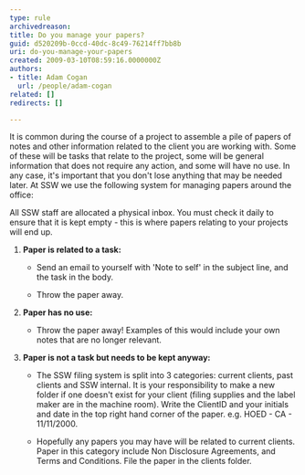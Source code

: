 ```yaml
---
type: rule
archivedreason: 
title: Do you manage your papers?
guid: d520209b-0ccd-40dc-8c49-76214ff7bb8b
uri: do-you-manage-your-papers
created: 2009-03-10T08:59:16.0000000Z
authors:
- title: Adam Cogan
  url: /people/adam-cogan
related: []
redirects: []

---
```


It is common during the course of a project to assemble a pile of papers of notes and other information related to the client you are working with. Some of these will be tasks that relate to the project, some will be general information that does not require any action, and some will have no use. In any case, it's important that you don't lose anything that may be needed later.
 At SSW we use the following system for managing papers around the office:   
<!--endintro-->

All SSW staff are allocated a physical inbox. You must check it daily to ensure that it is kept empty - this is where papers relating to your projects will end up.

1. **Paper is related to a task:**
    * Send an email to yourself with 'Note to self' in the subject line, and the task in the body.

    * Throw the paper away.
2. **Paper has no use:**
    * Throw the paper away! Examples of this would include your own notes that are no longer relevant.
3. **Paper is not a task but needs to be kept anyway:** 

    * The SSW filing system is split into 3 categories: current clients, past clients and SSW internal. It is your responsibility to make a new folder if one doesn't exist for your client (filing supplies and the label maker are in the machine room). Write the ClientID and your initials and date in the top right hand corner of the paper. e.g. HOED - CA - 11/11/2000.

    * Hopefully any papers you may have will be related to current clients. Paper in this category include Non Disclosure Agreements, and Terms and Conditions. File the paper in the clients folder.
